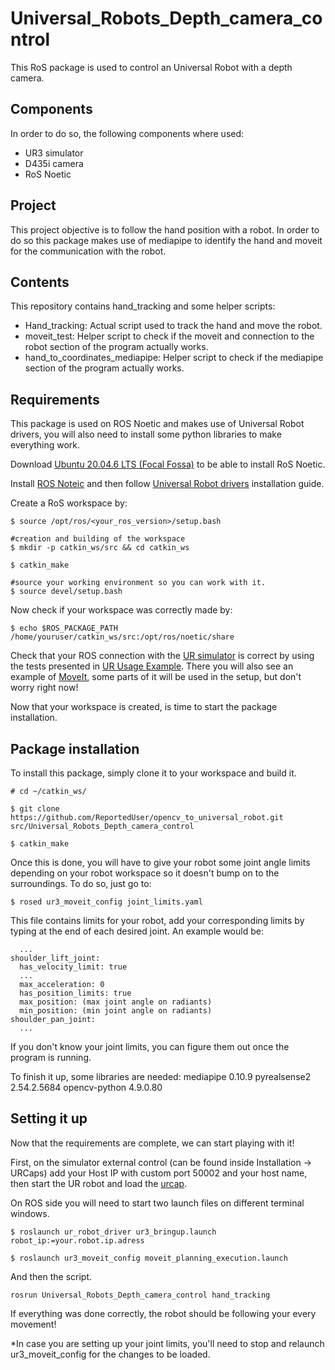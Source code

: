 # Universal_Robots_Depth_camera_control

This RoS package is used to control an Universal Robot with a depth camera.

## Components

In order to do so, the following components where used:

- UR3 simulator
- D435i camera
- RoS Noetic

## Project

This project objective is to follow the hand position with a robot.
In order to do so this package makes use of mediapipe to identify the hand and moveit for the communication with the robot.

## Contents
This repository contains hand_tracking and some helper scripts:
- Hand_tracking: Actual script used to track the hand and move the robot.
- moveit_test: Helper script to check if the moveit and connection to the robot section of the program actually works.
- hand_to_coordinates_mediapipe: Helper script to check if the mediapipe section of the program actually works.

## Requirements

This package is used on ROS Noetic and makes use of Universal Robot drivers, you will also need to install some python libraries to make everything work.

Download [Ubuntu 20.04.6 LTS (Focal Fossa)](https://releases.ubuntu.com/focal/) to be able to install RoS Noetic.

Install [ROS Noteic](http://wiki.ros.org/noetic/Installation/Ubuntu) and then follow [Universal Robot drivers](https://github.com/UniversalRobots/Universal_Robots_ROS_Driver/tree/master) installation guide.

Create a RoS workspace by:
```
$ source /opt/ros/<your_ros_version>/setup.bash

#creation and building of the workspace
$ mkdir -p catkin_ws/src && cd catkin_ws

$ catkin_make

#source your working environment so you can work with it.
$ source devel/setup.bash
```

Now check if your workspace was correctly made by:
```
$ echo $ROS_PACKAGE_PATH
/home/youruser/catkin_ws/src:/opt/ros/noetic/share
```


Check that your ROS connection with the [UR simulator](https://www.universal-robots.com/download/?filters[]=98759&query=) is correct by using the tests presented in [UR Usage Example](https://github.com/UniversalRobots/Universal_Robots_ROS_Driver/blob/master/ur_robot_driver/doc/usage_example.md). There you will also see an example of [MoveIt](https://moveit.ros.org/), some parts of it will be used in the setup, but don't worry right now!

Now that your workspace is created, is time to start the package installation.

## Package installation

To install this package, simply clone it to your workspace and build it.

```
# cd ~/catkin_ws/

$ git clone https://github.com/ReportedUser/opencv_to_universal_robot.git src/Universal_Robots_Depth_camera_control

$ catkin_make

```

Once this is done, you will have to give your robot some joint angle limits depending on your robot workspace so it doesn't bump on to the surroundings.
To do so, just go to:
```
$ rosed ur3_moveit_config joint_limits.yaml
```
This file contains limits for your robot, add your corresponding limits by typing at the end of each desired joint. An example would be:
```
  ... 
shoulder_lift_joint:
  has_velocity_limit: true
  ...
  max_acceleration: 0
  has_position_limits: true
  max_position: (max joint angle on radiants)
  min_position: (min joint angle on radiants)
shoulder_pan_joint:
  ...
```

If you don't know your joint limits, you can figure them out once the program is running.

To finish it up, some libraries are needed:
mediapipe      0.10.9 
pyrealsense2   2.54.2.5684 
opencv-python  4.9.0.80 

## Setting it up

Now that the requirements are complete, we can start playing with it!

First, on the simulator external control (can be found inside Installation -> URCaps) add your Host IP with custom port 50002 and your host name, then start the UR robot and load the [urcap](https://github.com/UniversalRobots/Universal_Robots_ExternalControl_URCap/releases).

On ROS side you will need to start two launch files on different terminal windows.
```
$ roslaunch ur_robot_driver ur3_bringup.launch robot_ip:=your.robot.ip.adress
```
```
$ roslaunch ur3_moveit_config moveit_planning_execution.launch
```
And then the script.
```
rosrun Universal_Robots_Depth_camera_control hand_tracking
```

If everything was done correctly, the robot should be following your every movement!

*In case you are setting up your joint limits, you'll need to stop and relaunch ur3_moveit_config for the changes to be loaded.
